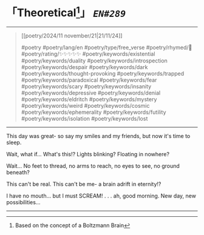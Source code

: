 # 「Theoretical[^1]」 *`EN#289`*

---

> [[poetry/2024/11 november/21|21/11/24]]
> 
> #poetry 
> #poetry/lang/en 
> #poetry/type/free_verse 
> #poetry/rhymed/🔴 
> #poetry/rating/✨✨✨✨✨ 
> #poetry/keywords/existential #poetry/keywords/duality #poetry/keywords/introspection #poetry/keywords/despair #poetry/keywords/dark #poetry/keywords/thought-provoking #poetry/keywords/trapped #poetry/keywords/paradoxical #poetry/keywords/fear #poetry/keywords/scary #poetry/keywords/insanity #poetry/keywords/depressive #poetry/keywords/denial #poetry/keywords/eldritch #poetry/keywords/mystery #poetry/keywords/weird #poetry/keywords/cosmic #poetry/keywords/ephemerality #poetry/keywords/futility #poetry/keywords/isolation #poetry/keywords/lost 

---

This day was great-
so say my smiles
and my friends,
but now it's time to sleep.

Wait, what if...
What's this!?
Lights blinking?
Floating in nowhere?

Wait...
No feet to thread,
no arms to reach,
no eyes to see,
no ground beneath?

This can't be real.
This can't be me-
a brain adrift
in eternity!?

I have no mouth...
but I must SCREAM!
.
.
.
ah, good morning.
New day, new possibilities...

---
[^1]: Based on the concept of a Boltzmann Brain